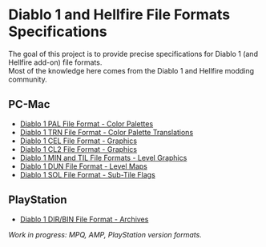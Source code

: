 # Diablo 1 and Hellfire File Formats Specifications

The goal of this project is to provide precise specifications for Diablo 1 (and Hellfire add-on) file formats.  
Most of the knowledge here comes from the Diablo 1 and Hellfire modding community.

## PC-Mac

- [Diablo 1 PAL File Format - Color Palettes](PC-Mac/PAL.md)
- [Diablo 1 TRN File Format - Color Palette Translations](PC-Mac/TRN.md)
- [Diablo 1 CEL File Format - Graphics](PC-Mac/CEL.md)
- [Diablo 1 CL2 File Format - Graphics](PC-Mac/CL2.md)
- [Diablo 1 MIN and TIL File Formats - Level Graphics](PC-Mac/MIN-TIL.md)
- [Diablo 1 DUN File Format - Level Maps](PC-Mac/DUN.md)
- [Diablo 1 SOL File Format - Sub-Tile Flags](PC-Mac/SOL.md)


## PlayStation

- [Diablo 1 DIR/BIN File Format - Archives](PSX/DIRBIN.md)

*Work in progress: MPQ, AMP, PlayStation version formats.*
